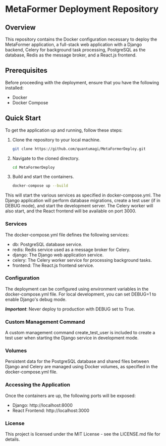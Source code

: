 # MetaFormer Deployment Repository

## Overview
This repository contains the Docker configuration necessary to deploy the MetaFormer application, a full-stack web application with a Django backend, Celery for background task processing, PostgreSQL as the database, Redis as the message broker, and a React.js frontend.

## Prerequisites
Before proceeding with the deployment, ensure that you have the following installed:
- Docker
- Docker Compose

## Quick Start
To get the application up and running, follow these steps:

1. Clone the repository to your local machine.
   ```sh
   git clone https://github.com/quantumagi/MetaFormerDeploy.git
   ```

2. Navigate to the cloned directory.
   ```sh
   cd MetaFormerDeploy
   ```

3. Build and start the containers.
   ```sh
   docker-compose up --build
   ```

This will start the various services as specified in docker-compose.yml. The Django application will perform database migrations, create a test user (if in DEBUG mode), and start the development server. The Celery worker will also start, and the React frontend will be available on port 3000.

### Services
The docker-compose.yml file defines the following services:

- db: PostgreSQL database service.
- redis: Redis service used as a message broker for Celery.
- django: The Django web application service.
- celery: The Celery worker service for processing background tasks.
- frontend: The React.js frontend service.

### Configuration
The deployment can be configured using environment variables in the docker-compose.yml file. For local development, you can set DEBUG=1 to enable Django's debug mode.

***Important***: Never deploy to production with DEBUG set to True.

### Custom Management Command
A custom management command create_test_user is included to create a test user when starting the Django service in development mode.

### Volumes
Persistent data for the PostgreSQL database and shared files between Django and Celery are managed using Docker volumes, as specified in the docker-compose.yml file.

### Accessing the Application
Once the containers are up, the following ports will be exposed:

- Django: http://localhost:8000
- React Frontend: http://localhost:3000

### License
This project is licensed under the MIT License - see the LICENSE.md file for details.







